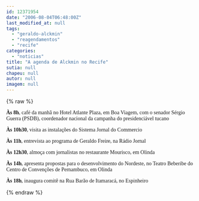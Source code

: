 ```yaml
---
id: 12371954
date: "2006-08-04T06:48:00Z"
last_modified_at: null
tags:
  - "geraldo-alckmin"
  - "reagendamentos"
  - "recife"
categories:
  - "noticias"
title: "A agenda de Alckmin no Recife"
sutia: null
chapeu: null
autor: null
imagem: null
---
```

{% raw %}
<p><B></p>
<p><P><FONT face=Verdana>Às 8h</FONT></B><FONT face=Verdana>, café da manhã no Hotel Atlante Plaza, em Boa Viagem,&nbsp;com o senador Sérgio Guerra (PSDB), coordenador nacional da campanha do presidenciável tucano</FONT></P><B></p>
<p><P><FONT face=Verdana>Às 10h30</FONT></B><FONT face=Verdana>, visita as instalações do Sistema Jornal do Commercio</FONT></P><B></p>
<p><P><FONT face=Verdana>Às 11h</FONT></B><FONT face=Verdana>, entrevista ao programa de Geraldo Freire, na Rádio Jornal</FONT></P><B></p>
<p><P><FONT face=Verdana>Às 12h30</FONT></B><FONT face=Verdana>, almoça com jornalistas no restaurante Mourisco, em Olinda</FONT></P><B></p>
<p><P><FONT face=Verdana>Às 14h</FONT></B><FONT face=Verdana>, apresenta propostas para o desenvolvimento do Nordeste, no Teatro Beberibe do Centro de Convenções de Pernambuco, em Olinda</FONT></P><B></p>
<p><P><FONT face=Verdana>Às 18h</FONT></B><FONT face=Verdana>, inaugura comitê na Rua Barão de Itamaracá, no Espinheiro</FONT></P> </p>
{% endraw %}
